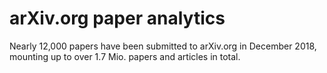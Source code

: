 # arXiv.org paper analytics

Nearly 12,000 papers have been submitted to arXiv.org in December 2018, 
mounting up to over 1.7 Mio. papers and articles in total. 
